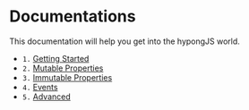 # Documentations
This documentation will help you get into the hypongJS world.
* `1.` <a href="https://github.com/leejg1313/hypongJS/tree/master/documentations/1. Getting Started.md">Getting Started</a>
* `2.` <a href="https://github.com/leejg1313/hypongJS/tree/master/documentations/2. Mutable Properties.md">Mutable Properties</a>
* `3.` <a href="https://github.com/leejg1313/hypongJS/tree/master/documentations/3. Immutable Properties.md">Immutable Properties</a>
* `4.` <a href="https://github.com/leejg1313/hypongJS/tree/master/documentations/4. Events.md">Events</a>
* `5.` <a href="https://github.com/leejg1313/hypongJS/tree/master/documentations/5. Advanced.md">Advanced</a>
